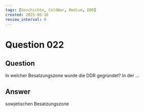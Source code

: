 ```yaml
---
tags: [Geschichte, ColdWar, Medium, DDR]
created: 2025-06-16
review_interval: 0
---
```


# Question 022

## Question

In welcher Besatzungszone wurde die DDR gegründet? In der ...

## Answer

sowjetischen Besatzungszone
